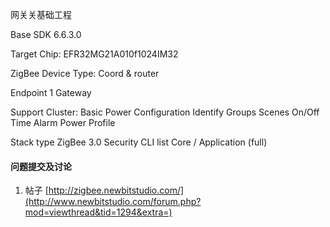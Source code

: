 
网关关基础工程

Base SDK 6.6.3.0

Target Chip: EFR32MG21A010f1024IM32

ZigBee Device Type: Coord & router




Endpoint 1 		Gateway

Support Cluster:
Basic
Power Configuration
Identify
Groups
Scenes
On/Off
Time
Alarm
Power Profile


Stack type		ZigBee 3.0 Security
CLI	list		Core / Application (full)



#### 问题提交及讨论

1. 帖子  [http://zigbee.newbitstudio.com/](http://www.newbitstudio.com/forum.php?mod=viewthread&tid=1294&extra=)

